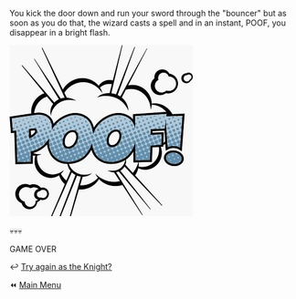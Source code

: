 You kick the door down and run your sword through the "bouncer" but as soon as you do that, the wizard casts a spell and in an instant, POOF, you disappear in a bright flash.

![Poof](./img/poofsm.jpg)

:skull::skull::skull:

GAME OVER

:leftwards_arrow_with_hook: [Try again as the Knight?](./KnightStart.md)

:rewind: [Main Menu](../_main-menu.md)